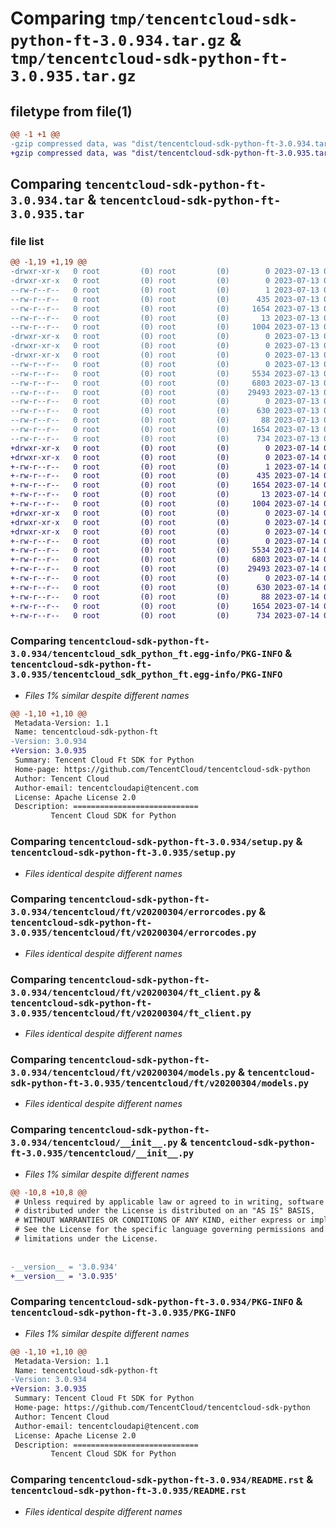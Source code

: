 # Comparing `tmp/tencentcloud-sdk-python-ft-3.0.934.tar.gz` & `tmp/tencentcloud-sdk-python-ft-3.0.935.tar.gz`

## filetype from file(1)

```diff
@@ -1 +1 @@
-gzip compressed data, was "dist/tencentcloud-sdk-python-ft-3.0.934.tar", last modified: Thu Jul 13 00:22:38 2023, max compression
+gzip compressed data, was "dist/tencentcloud-sdk-python-ft-3.0.935.tar", last modified: Fri Jul 14 00:30:53 2023, max compression
```

## Comparing `tencentcloud-sdk-python-ft-3.0.934.tar` & `tencentcloud-sdk-python-ft-3.0.935.tar`

### file list

```diff
@@ -1,19 +1,19 @@
-drwxr-xr-x   0 root         (0) root         (0)        0 2023-07-13 00:22:38.000000 tencentcloud-sdk-python-ft-3.0.934/
-drwxr-xr-x   0 root         (0) root         (0)        0 2023-07-13 00:22:38.000000 tencentcloud-sdk-python-ft-3.0.934/tencentcloud_sdk_python_ft.egg-info/
--rw-r--r--   0 root         (0) root         (0)        1 2023-07-13 00:22:38.000000 tencentcloud-sdk-python-ft-3.0.934/tencentcloud_sdk_python_ft.egg-info/dependency_links.txt
--rw-r--r--   0 root         (0) root         (0)      435 2023-07-13 00:22:38.000000 tencentcloud-sdk-python-ft-3.0.934/tencentcloud_sdk_python_ft.egg-info/SOURCES.txt
--rw-r--r--   0 root         (0) root         (0)     1654 2023-07-13 00:22:38.000000 tencentcloud-sdk-python-ft-3.0.934/tencentcloud_sdk_python_ft.egg-info/PKG-INFO
--rw-r--r--   0 root         (0) root         (0)       13 2023-07-13 00:22:38.000000 tencentcloud-sdk-python-ft-3.0.934/tencentcloud_sdk_python_ft.egg-info/top_level.txt
--rw-r--r--   0 root         (0) root         (0)     1004 2023-07-13 00:22:38.000000 tencentcloud-sdk-python-ft-3.0.934/setup.py
-drwxr-xr-x   0 root         (0) root         (0)        0 2023-07-13 00:22:38.000000 tencentcloud-sdk-python-ft-3.0.934/tencentcloud/
-drwxr-xr-x   0 root         (0) root         (0)        0 2023-07-13 00:22:38.000000 tencentcloud-sdk-python-ft-3.0.934/tencentcloud/ft/
-drwxr-xr-x   0 root         (0) root         (0)        0 2023-07-13 00:22:38.000000 tencentcloud-sdk-python-ft-3.0.934/tencentcloud/ft/v20200304/
--rw-r--r--   0 root         (0) root         (0)        0 2023-07-13 00:22:38.000000 tencentcloud-sdk-python-ft-3.0.934/tencentcloud/ft/v20200304/__init__.py
--rw-r--r--   0 root         (0) root         (0)     5534 2023-07-13 00:22:38.000000 tencentcloud-sdk-python-ft-3.0.934/tencentcloud/ft/v20200304/errorcodes.py
--rw-r--r--   0 root         (0) root         (0)     6803 2023-07-13 00:22:38.000000 tencentcloud-sdk-python-ft-3.0.934/tencentcloud/ft/v20200304/ft_client.py
--rw-r--r--   0 root         (0) root         (0)    29493 2023-07-13 00:22:38.000000 tencentcloud-sdk-python-ft-3.0.934/tencentcloud/ft/v20200304/models.py
--rw-r--r--   0 root         (0) root         (0)        0 2023-07-13 00:22:38.000000 tencentcloud-sdk-python-ft-3.0.934/tencentcloud/ft/__init__.py
--rw-r--r--   0 root         (0) root         (0)      630 2023-07-13 00:22:38.000000 tencentcloud-sdk-python-ft-3.0.934/tencentcloud/__init__.py
--rw-r--r--   0 root         (0) root         (0)       88 2023-07-13 00:22:38.000000 tencentcloud-sdk-python-ft-3.0.934/setup.cfg
--rw-r--r--   0 root         (0) root         (0)     1654 2023-07-13 00:22:38.000000 tencentcloud-sdk-python-ft-3.0.934/PKG-INFO
--rw-r--r--   0 root         (0) root         (0)      734 2023-07-13 00:22:38.000000 tencentcloud-sdk-python-ft-3.0.934/README.rst
+drwxr-xr-x   0 root         (0) root         (0)        0 2023-07-14 00:30:53.000000 tencentcloud-sdk-python-ft-3.0.935/
+drwxr-xr-x   0 root         (0) root         (0)        0 2023-07-14 00:30:53.000000 tencentcloud-sdk-python-ft-3.0.935/tencentcloud_sdk_python_ft.egg-info/
+-rw-r--r--   0 root         (0) root         (0)        1 2023-07-14 00:30:53.000000 tencentcloud-sdk-python-ft-3.0.935/tencentcloud_sdk_python_ft.egg-info/dependency_links.txt
+-rw-r--r--   0 root         (0) root         (0)      435 2023-07-14 00:30:53.000000 tencentcloud-sdk-python-ft-3.0.935/tencentcloud_sdk_python_ft.egg-info/SOURCES.txt
+-rw-r--r--   0 root         (0) root         (0)     1654 2023-07-14 00:30:53.000000 tencentcloud-sdk-python-ft-3.0.935/tencentcloud_sdk_python_ft.egg-info/PKG-INFO
+-rw-r--r--   0 root         (0) root         (0)       13 2023-07-14 00:30:53.000000 tencentcloud-sdk-python-ft-3.0.935/tencentcloud_sdk_python_ft.egg-info/top_level.txt
+-rw-r--r--   0 root         (0) root         (0)     1004 2023-07-14 00:30:53.000000 tencentcloud-sdk-python-ft-3.0.935/setup.py
+drwxr-xr-x   0 root         (0) root         (0)        0 2023-07-14 00:30:53.000000 tencentcloud-sdk-python-ft-3.0.935/tencentcloud/
+drwxr-xr-x   0 root         (0) root         (0)        0 2023-07-14 00:30:53.000000 tencentcloud-sdk-python-ft-3.0.935/tencentcloud/ft/
+drwxr-xr-x   0 root         (0) root         (0)        0 2023-07-14 00:30:53.000000 tencentcloud-sdk-python-ft-3.0.935/tencentcloud/ft/v20200304/
+-rw-r--r--   0 root         (0) root         (0)        0 2023-07-14 00:30:53.000000 tencentcloud-sdk-python-ft-3.0.935/tencentcloud/ft/v20200304/__init__.py
+-rw-r--r--   0 root         (0) root         (0)     5534 2023-07-14 00:30:53.000000 tencentcloud-sdk-python-ft-3.0.935/tencentcloud/ft/v20200304/errorcodes.py
+-rw-r--r--   0 root         (0) root         (0)     6803 2023-07-14 00:30:53.000000 tencentcloud-sdk-python-ft-3.0.935/tencentcloud/ft/v20200304/ft_client.py
+-rw-r--r--   0 root         (0) root         (0)    29493 2023-07-14 00:30:53.000000 tencentcloud-sdk-python-ft-3.0.935/tencentcloud/ft/v20200304/models.py
+-rw-r--r--   0 root         (0) root         (0)        0 2023-07-14 00:30:53.000000 tencentcloud-sdk-python-ft-3.0.935/tencentcloud/ft/__init__.py
+-rw-r--r--   0 root         (0) root         (0)      630 2023-07-14 00:30:53.000000 tencentcloud-sdk-python-ft-3.0.935/tencentcloud/__init__.py
+-rw-r--r--   0 root         (0) root         (0)       88 2023-07-14 00:30:53.000000 tencentcloud-sdk-python-ft-3.0.935/setup.cfg
+-rw-r--r--   0 root         (0) root         (0)     1654 2023-07-14 00:30:53.000000 tencentcloud-sdk-python-ft-3.0.935/PKG-INFO
+-rw-r--r--   0 root         (0) root         (0)      734 2023-07-14 00:30:53.000000 tencentcloud-sdk-python-ft-3.0.935/README.rst
```

### Comparing `tencentcloud-sdk-python-ft-3.0.934/tencentcloud_sdk_python_ft.egg-info/PKG-INFO` & `tencentcloud-sdk-python-ft-3.0.935/tencentcloud_sdk_python_ft.egg-info/PKG-INFO`

 * *Files 1% similar despite different names*

```diff
@@ -1,10 +1,10 @@
 Metadata-Version: 1.1
 Name: tencentcloud-sdk-python-ft
-Version: 3.0.934
+Version: 3.0.935
 Summary: Tencent Cloud Ft SDK for Python
 Home-page: https://github.com/TencentCloud/tencentcloud-sdk-python
 Author: Tencent Cloud
 Author-email: tencentcloudapi@tencent.com
 License: Apache License 2.0
 Description: ============================
         Tencent Cloud SDK for Python
```

### Comparing `tencentcloud-sdk-python-ft-3.0.934/setup.py` & `tencentcloud-sdk-python-ft-3.0.935/setup.py`

 * *Files identical despite different names*

### Comparing `tencentcloud-sdk-python-ft-3.0.934/tencentcloud/ft/v20200304/errorcodes.py` & `tencentcloud-sdk-python-ft-3.0.935/tencentcloud/ft/v20200304/errorcodes.py`

 * *Files identical despite different names*

### Comparing `tencentcloud-sdk-python-ft-3.0.934/tencentcloud/ft/v20200304/ft_client.py` & `tencentcloud-sdk-python-ft-3.0.935/tencentcloud/ft/v20200304/ft_client.py`

 * *Files identical despite different names*

### Comparing `tencentcloud-sdk-python-ft-3.0.934/tencentcloud/ft/v20200304/models.py` & `tencentcloud-sdk-python-ft-3.0.935/tencentcloud/ft/v20200304/models.py`

 * *Files identical despite different names*

### Comparing `tencentcloud-sdk-python-ft-3.0.934/tencentcloud/__init__.py` & `tencentcloud-sdk-python-ft-3.0.935/tencentcloud/__init__.py`

 * *Files 1% similar despite different names*

```diff
@@ -10,8 +10,8 @@
 # Unless required by applicable law or agreed to in writing, software
 # distributed under the License is distributed on an "AS IS" BASIS,
 # WITHOUT WARRANTIES OR CONDITIONS OF ANY KIND, either express or implied.
 # See the License for the specific language governing permissions and
 # limitations under the License.
 
 
-__version__ = '3.0.934'
+__version__ = '3.0.935'
```

### Comparing `tencentcloud-sdk-python-ft-3.0.934/PKG-INFO` & `tencentcloud-sdk-python-ft-3.0.935/PKG-INFO`

 * *Files 1% similar despite different names*

```diff
@@ -1,10 +1,10 @@
 Metadata-Version: 1.1
 Name: tencentcloud-sdk-python-ft
-Version: 3.0.934
+Version: 3.0.935
 Summary: Tencent Cloud Ft SDK for Python
 Home-page: https://github.com/TencentCloud/tencentcloud-sdk-python
 Author: Tencent Cloud
 Author-email: tencentcloudapi@tencent.com
 License: Apache License 2.0
 Description: ============================
         Tencent Cloud SDK for Python
```

### Comparing `tencentcloud-sdk-python-ft-3.0.934/README.rst` & `tencentcloud-sdk-python-ft-3.0.935/README.rst`

 * *Files identical despite different names*


